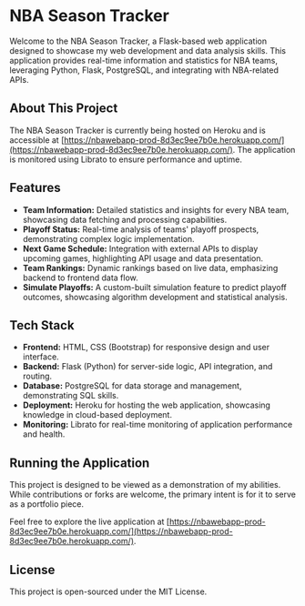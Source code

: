 # NBA Season Tracker

Welcome to the NBA Season Tracker, a Flask-based web application designed to showcase my web development and data analysis skills. This application provides real-time information and statistics for NBA teams, leveraging Python, Flask, PostgreSQL, and integrating with NBA-related APIs.

## About This Project

The NBA Season Tracker is currently being hosted on Heroku and is accessible at [https://nbawebapp-prod-8d3ec9ee7b0e.herokuapp.com/](https://nbawebapp-prod-8d3ec9ee7b0e.herokuapp.com/). The application is monitored using Librato to ensure performance and uptime.

## Features

- **Team Information:** Detailed statistics and insights for every NBA team, showcasing data fetching and processing capabilities.
- **Playoff Status:** Real-time analysis of teams' playoff prospects, demonstrating complex logic implementation.
- **Next Game Schedule:** Integration with external APIs to display upcoming games, highlighting API usage and data presentation.
- **Team Rankings:** Dynamic rankings based on live data, emphasizing backend to frontend data flow.
- **Simulate Playoffs:** A custom-built simulation feature to predict playoff outcomes, showcasing algorithm development and statistical analysis.

## Tech Stack

- **Frontend:** HTML, CSS (Bootstrap) for responsive design and user interface.
- **Backend:** Flask (Python) for server-side logic, API integration, and routing.
- **Database:** PostgreSQL for data storage and management, demonstrating SQL skills.
- **Deployment:** Heroku for hosting the web application, showcasing knowledge in cloud-based deployment.
- **Monitoring:** Librato for real-time monitoring of application performance and health.

## Running the Application

This project is designed to be viewed as a demonstration of my abilities. While contributions or forks are welcome, the primary intent is for it to serve as a portfolio piece.

Feel free to explore the live application at [https://nbawebapp-prod-8d3ec9ee7b0e.herokuapp.com/](https://nbawebapp-prod-8d3ec9ee7b0e.herokuapp.com/).

## License

This project is open-sourced under the MIT License.


